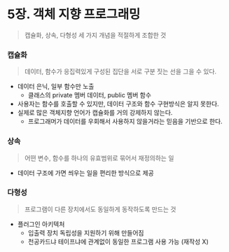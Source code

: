 # 5장. 객체 지향 프로그래밍

> 캡슐화, 상속, 다형성 세 가지 개념을 적절하게 조합한 것

### 캡슐화

> 데이터, 함수가 응집력있게 구성된 집단을 서로 구분 짓는 선을 그을 수 있다.

- 데이터 은닉, 일부 함수만 노출
  - 클래스의 private 멤버 데이터, public 멤버 함수
- 사용자는 함수를 호출할 수 있지만, 데이터 구조와 함수 구현방식은 알지 못한다.
- 실제로 많은 객체지향 언어가 캡슐화를 거의 강제하지 않는다.
  - 프로그래머가 데이터를 우회해서 사용하지 않을거라는 믿음을 기반으로 한다.

### 상속

> 어떤 변수, 함수를 하나의 유효범위로 묶어서 재정의하는 일

- 데이터 구조에 가면 씌우는 일을 편리한 방식으로 제공

### 다형성

> 프로그램이 다른 장치에서도 동일하게 동작하도록 만드는 것

- 플러그인 아키텍처
  - 입출력 장치 독립성을 지원하기 위해 만들어짐
  - 천공카드냐 테이프냐에 관계없이 동일한 프로그램 사용 가능 (재작성 X)
